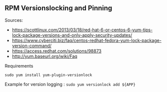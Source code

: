 RPM Versionslocking and  Pinning
--------------------------------

Sources: 
* https://scottlinux.com/2013/03/18/red-hat-6-or-centos-6-yum-tips-lock-package-versions-and-only-apply-security-updates/
* https://www.cyberciti.biz/faq/centos-redhat-fedora-yum-lock-package-version-command/
* https://access.redhat.com/solutions/98873
* http://yum.baseurl.org/wiki/Faq

Requirements

`sudo yum install yum-plugin-versionlock`


Example for version logging :
`sudo yum versionlock add ${APP}`
